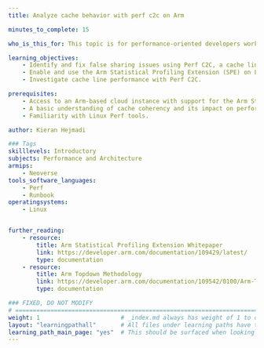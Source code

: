```yaml
---
title: Analyze cache behavior with perf c2c on Arm

minutes_to_complete: 15

who_is_this_for: This topic is for performance-oriented developers working on Arm-based cloud or server systems who want to optimize memory access patterns and investigate cache inefficiencies using Perf C2C and Arm SPE.

learning_objectives: 
    - Identify and fix false sharing issues using Perf C2C, a cache line analysis tool.
    - Enable and use the Arm Statistical Profiling Extension (SPE) on Linux systems.
    - Investigate cache line performance with Perf C2C.

prerequisites:
    - Access to an Arm-based cloud instance with support for the Arm Statistical Profiling Extension (SPE).
    - A basic understanding of cache coherency and its impact on performance.
    - Familiarity with Linux Perf tools.

author: Kieran Hejmadi

### Tags
skilllevels: Introductory
subjects: Performance and Architecture
armips:
    - Neoverse
tools_software_languages:
    - Perf
    - Runbook
operatingsystems:
    - Linux


further_reading:
    - resource:
        title: Arm Statistical Profiling Extension Whitepaper
        link: https://developer.arm.com/documentation/109429/latest/
        type: documentation
    - resource:
        title: Arm Topdown Methodology 
        link: https://developer.arm.com/documentation/109542/0100/Arm-Topdown-methodology
        type: documentation

### FIXED, DO NOT MODIFY
# ================================================================================
weight: 1                       # _index.md always has weight of 1 to order correctly
layout: "learningpathall"       # All files under learning paths have this same wrapper
learning_path_main_page: "yes"  # This should be surfaced when looking for related content. Only set for _index.md of learning path content.
---
```

